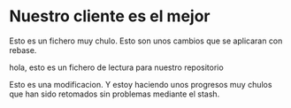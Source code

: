 # Nuestro cliente es el mejor

Esto es un fichero muy chulo. Esto son unos cambios que se aplicaran con rebase.

hola, esto es un fichero de lectura para nuestro repositorio

Esto es una modificacion. Y estoy haciendo unos progresos muy chulos que han sido retomados sin problemas mediante el stash.